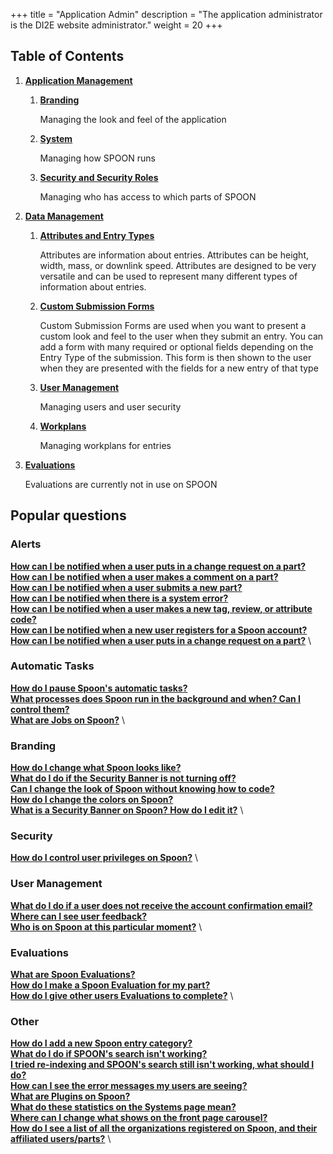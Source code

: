 +++
title = "Application Admin"
description = "The application administrator is the DI2E website administrator."
weight = 20
+++

## Table of Contents

1. [**Application Management**](/applicationadmin/applicationmanagement)

    1. [**Branding**](/applicationadmin/branding)

        Managing the look and feel of the application

    1. [**System**](/applicationadmin/system)

        Managing how SPOON runs

    1. [**Security and Security Roles**](/applicationadmin/securityroles)

        Managing who has access to which parts of SPOON

1. [**Data Management**](/applicationadmin/datamanagement)

    1. [**Attributes and Entry Types**](/applicationadmin/attributes)

        Attributes are information about entries. Attributes can be height, width, mass, or downlink speed. Attributes are designed to be very versatile and can be used to represent many different types of information about entries.

    1. [**Custom Submission Forms**](/applicationadmin/customsubmissionforms)

        Custom Submission Forms are used when you want to present a custom look and feel to the user when they submit an entry.  You can add a form with many required or optional fields depending on the Entry Type of the submission.  This form is then shown to the user when they are presented with the fields for a new entry of that type

    1. [**User Management**](/applicationadmin/userdata)

        Managing users and user security

    1. [**Workplans**](/applicationadmin/workplans)

        Managing workplans for entries

1. [**Evaluations**](/applicationadmin/evaluations)

    Evaluations are currently not in use on SPOON

## Popular questions

### Alerts

[**How can I be notified when a user puts in a change request on a part?**](/applicationadmin/applicationmanagement/#alerts) \
[**How can I be notified when a user makes a comment on a part?**](/applicationadmin/applicationmanagement/#alerts) \
[**How can I be notified when a user submits a new part?**](/applicationadmin/applicationmanagement/#alerts) \
[**How can I be notified when there is a system error?**](/applicationadmin/applicationmanagement/#alerts) \
[**How can I be notified when a user makes a new tag, review, or attribute code?**](/applicationadmin/applicationmanagement/#alerts) \
[**How can I be notified when a new user registers for a Spoon account?**](/applicationadmin/applicationmanagement/#alerts) \
[**How can I be notified when a user puts in a change request on a part?**](/applicationadmin/applicationmanagement/#alerts) \

### Automatic Tasks

[**How do I pause Spoon's automatic tasks?**](/applicationadmin/applicationmanagement/#jobs) \
[**What processes does Spoon run in the background and when? Can I control them?**](/applicationadmin/applicationmanagement/#jobs) \
[**What are Jobs on Spoon?**](/applicationadmin/applicationmanagement/#jobs) \

### Branding

[**How do I change what Spoon looks like?**](/applicationadmin/branding) \
[**What do I do if the Security Banner is not turning off?**](/applicationadmin/branding/#security) \
[**Can I change the look of Spoon without knowing how to code?**](/applicationadmin/branding/#general) \
[**How do I change the colors on Spoon?**](/applicationadmin/branding/#colors-logos) \
[**What is a Security Banner on Spoon? How do I edit it?**](/applicationadmin/branding/#security) \

### Security

[**How do I control user privileges on Spoon?**](/applicationadmin/securityroles) \

### User Management

[**What do I do if a user does not receive the account confirmation email?**](/applicationadmin/applicationmanagement/#user-management) \
[**Where can I see user feedback?**](/applicationadmin/applicationmanagement/#feedback) \
[**Who is on Spoon at this particular moment?**](/applicationadmin/applicationmanagement/#tracking) \

### Evaluations

[**What are Spoon Evaluations?**](/applicationadmin/evaluations) \
[**How do I make a Spoon Evaluation for my part?**](/applicationadmin/evaluations/#evaluations) \
[**How do I give other users Evaluations to complete?**](/applicationadmin/evaluations/#evaluations) \

### Other

[**How do I add a new Spoon entry category?**](/applicationadmin/attributes/#entry-types) \
[**What do I do if SPOON's search isn't working?**](/applicationadmin/system/#search-control) \
[**I tried re-indexing and SPOON's search still isn't working, what should I do?**](/applicationadmin/system/#cache) \
[**How can I see the error messages my users are seeing?**](/applicationadmin/system/#error-tickets) \
[**What are Plugins on Spoon?**](/applicationadmin/system/#plugins) \
[**What do these statistics on the Systems page mean?**](/applicationadmin/system/#heap-memory) \
[**Where can I change what shows on the front page carousel?**](/applicationadmin/datamanagement/#highlights) \
[**How do I see a list of all the organizations registered on Spoon, and their affiliated users/parts?**](/applicationadmin/userdata/#organizations) \
